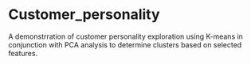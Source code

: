 # Customer_personality
A demonstrration of customer personality exploration using K-means in conjunction with PCA analysis to determine clusters based on selected features.
